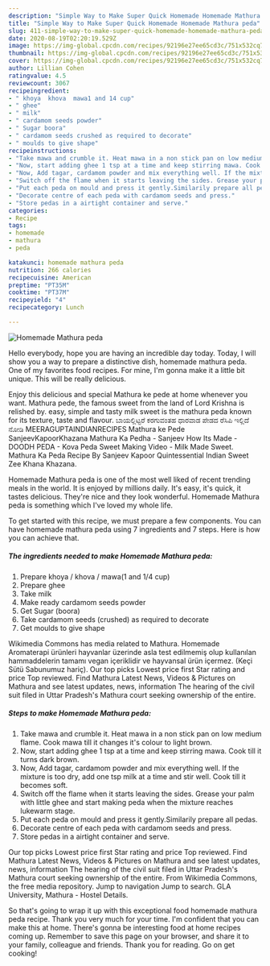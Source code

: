 ```yaml
---
description: "Simple Way to Make Super Quick Homemade Homemade Mathura peda"
title: "Simple Way to Make Super Quick Homemade Homemade Mathura peda"
slug: 411-simple-way-to-make-super-quick-homemade-homemade-mathura-peda
date: 2020-08-19T02:20:19.529Z
image: https://img-global.cpcdn.com/recipes/92196e27ee65cd3c/751x532cq70/homemade-mathura-peda-recipe-main-photo.jpg
thumbnail: https://img-global.cpcdn.com/recipes/92196e27ee65cd3c/751x532cq70/homemade-mathura-peda-recipe-main-photo.jpg
cover: https://img-global.cpcdn.com/recipes/92196e27ee65cd3c/751x532cq70/homemade-mathura-peda-recipe-main-photo.jpg
author: Lillian Cohen
ratingvalue: 4.5
reviewcount: 3067
recipeingredient:
- " khoya  khova  mawa1 and 14 cup"
- " ghee"
- " milk"
- " cardamom seeds powder"
- " Sugar boora"
- " cardamom seeds crushed as required to decorate"
- " moulds to give shape"
recipeinstructions:
- "Take mawa and crumble it. Heat mawa in a non stick pan on low medium flame. Cook mawa till it changes it&#39;s colour to light brown."
- "Now, start adding ghee 1 tsp at a time and keep stirring mawa. Cook till it turns dark brown."
- "Now, Add tagar, cardamom powder and mix everything well. If the mixture is too dry, add one tsp milk at a time and stir well. Cook till it becomes soft."
- "Switch off the flame when it starts leaving the sides. Grease your palm with little ghee and start making peda when the mixture reaches lukewarm stage."
- "Put each peda on mould and press it gently.Similarily prepare all pedas."
- "Decorate centre of each peda with cardamom seeds and press."
- "Store pedas in a airtight container and serve."
categories:
- Recipe
tags:
- homemade
- mathura
- peda

katakunci: homemade mathura peda 
nutrition: 266 calories
recipecuisine: American
preptime: "PT35M"
cooktime: "PT37M"
recipeyield: "4"
recipecategory: Lunch

---
```



![Homemade Mathura peda](https://img-global.cpcdn.com/recipes/92196e27ee65cd3c/751x532cq70/homemade-mathura-peda-recipe-main-photo.jpg)

Hello everybody, hope you are having an incredible day today. Today, I will show you a way to prepare a distinctive dish, homemade mathura peda. One of my favorites food recipes. For mine, I'm gonna make it a little bit unique. This will be really delicious.

Enjoy this delicious and special Mathura ke pede at home whenever you want. Mathura pede, the famous sweet from the land of Lord Krishna is relished by. easy, simple and tasty milk sweet is the mathura peda known for its texture, taste and flavour. ಬಾಯಲ್ಲಿಟ್ಟರೆ ಕರಗುವಂತಹ ಧಾರವಾಡ ಪೇಡದ ರೆಸಿಪಿ ಇಲ್ಲಿದೆ ನೋಡಿ MEERAGUPTAINDIANRECIPES Mathura ke Pede SanjeevKapoorKhazana Mathura Ka Pedha - Sanjeev How Its Made - DOODH PEDA - Kova Peda Sweet Making Video - Milk Made Sweet. Mathura Ka Peda Recipe By Sanjeev Kapoor Quintessential Indian Sweet Zee Khana Khazana.

Homemade Mathura peda is one of the most well liked of recent trending meals in the world. It is enjoyed by millions daily. It's easy, it's quick, it tastes delicious. They're nice and they look wonderful. Homemade Mathura peda is something which I've loved my whole life.


To get started with this recipe, we must prepare a few components. You can have homemade mathura peda using 7 ingredients and 7 steps. Here is how you can achieve that.

<!--inarticleads1-->

##### The ingredients needed to make Homemade Mathura peda:

1. Prepare  khoya / khova / mawa(1 and 1/4 cup)
1. Prepare  ghee
1. Take  milk
1. Make ready  cardamom seeds powder
1. Get  Sugar (boora)
1. Take  cardamom seeds (crushed) as required to decorate
1. Get  moulds to give shape


Wikimedia Commons has media related to Mathura. Homemade Aromaterapi ürünleri hayvanlar üzerinde asla test edilmemiş olup kullanılan hammaddelerin tamamı vegan içeriklidir ve hayvansal ürün içermez. (Keçi Sütü Sabunumuz hariç). Our top picks Lowest price first Star rating and price Top reviewed. Find Mathura Latest News, Videos &amp; Pictures on Mathura and see latest updates, news, information The hearing of the civil suit filed in Uttar Pradesh&#39;s Mathura court seeking ownership of the entire. 

<!--inarticleads2-->

##### Steps to make Homemade Mathura peda:

1. Take mawa and crumble it. Heat mawa in a non stick pan on low medium flame. Cook mawa till it changes it&#39;s colour to light brown.
1. Now, start adding ghee 1 tsp at a time and keep stirring mawa. Cook till it turns dark brown.
1. Now, Add tagar, cardamom powder and mix everything well. If the mixture is too dry, add one tsp milk at a time and stir well. Cook till it becomes soft.
1. Switch off the flame when it starts leaving the sides. Grease your palm with little ghee and start making peda when the mixture reaches lukewarm stage.
1. Put each peda on mould and press it gently.Similarily prepare all pedas.
1. Decorate centre of each peda with cardamom seeds and press.
1. Store pedas in a airtight container and serve.


Our top picks Lowest price first Star rating and price Top reviewed. Find Mathura Latest News, Videos &amp; Pictures on Mathura and see latest updates, news, information The hearing of the civil suit filed in Uttar Pradesh&#39;s Mathura court seeking ownership of the entire. From Wikimedia Commons, the free media repository. Jump to navigation Jump to search. GLA University, Mathura - Hostel Details. 

So that's going to wrap it up with this exceptional food homemade mathura peda recipe. Thank you very much for your time. I'm confident that you can make this at home. There's gonna be interesting food at home recipes coming up. Remember to save this page on your browser, and share it to your family, colleague and friends. Thank you for reading. Go on get cooking!
